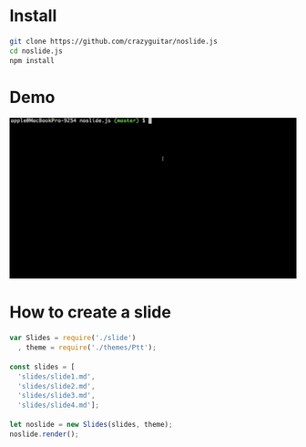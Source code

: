 # Install

```bash
git clone https://github.com/crazyguitar/noslide.js
cd noslide.js
npm install
```

# Demo

![](images/demo.gif)


# How to create a slide

```js
var Slides = require('./slide')
  , theme = require('./themes/Ptt');

const slides = [
  'slides/slide1.md',
  'slides/slide2.md',
  'slides/slide3.md',
  'slides/slide4.md'];

let noslide = new Slides(slides, theme);
noslide.render();
```

